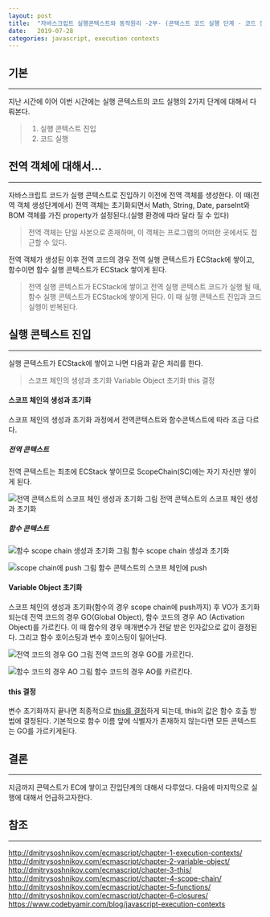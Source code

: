 ```yaml
---
layout: post
title:  "자바스크립트 실행콘텍스트와 동작원리 -2부- (콘텍스트 코드 실행 단계 - 코드 진입)"
date:   2019-07-28
categories: javascript, execution contexts
---
```


## 기본
---
지난 시간에 이어 이번 시간에는 실행 콘텍스트의 코드 실행의 2가지 단계에 대해서 다뤄본다.

> 1. 실행 콘텍스트 진입<br/>
> 2. 코드 실행

## 전역 객체에 대해서...
---
자바스크립트 코드가 실행 콘텍스트로 진입하기 이전에 전역 객체를 생성한다. 이 때(전역 객체 생성단계에서) 전역 객체는 초기화되면서 Math, String, Date, parseInt와 BOM 객체를 가진 property가 설정된다.(실행 환경에 따라 달라 질 수 있다)

> 전역 객체는 단일 사본으로 존재하며, 이 객체는 프로그램의 어떠한 곳에서도 접근할 수 있다.

전역 객체가 생성된 이후 전역 코드의 경우 전역 실행 콘텍스트가 ECStack에 쌓이고, 함수이면 함수 실행 콘텍스트가 ECStack 쌓이게 된다.

> 전역 실행 콘텍스트가 ECStack에 쌓이고 전역 실행 콘텍스트 코드가 실행 될 때, 함수 실행 콘텍스트가 ECStack에 쌓이게 된다. 이 때 실행 콘텍스트 진입과 코드 실행이 반복된다.

## 실행 콘텍스트 진입
---
실행 콘텍스트가 ECStack에 쌓이고 나면 다음과 같은 처리를 한다.

> 스코프 체인의 생성과 초기화
> Variable Object 초기화
> this 결정

#### 스코프 체인의 생성과 초기화
스코프 체인의 생성과 초기화 과정에서 전역콘텍스트와 함수콘텍스트에 따라 조금 다르다.
##### 전역 콘텍스트
전역 콘텍스트는 최초에 ECStack 쌓이므로 ScopeChain(SC)에는 자기 자신만 쌓이게 된다.

![전역 콘텍스트의 스코프 체인 생성과 초기화](https://user-images.githubusercontent.com/15857404/62003979-1e989580-b15a-11e9-95d4-936db7862ebb.png)
그림 전역 콘텍스트의 스코프 체인 생성과 초기화

##### 함수 콘텍스트

![함수 scope chain 생성과 초기화](https://user-images.githubusercontent.com/15857404/62004207-0bd39000-b15d-11e9-9e73-20222e35065d.png)
그림 함수 scope chain 생성과 초기화

![scope chain에 push](https://user-images.githubusercontent.com/15857404/62004210-0f671700-b15d-11e9-8a3d-867d3bd5a959.png)
그림 함수 콘텍스트의 스코프 체인에 push

#### Variable Object 초기화
스코프 체인의 생성과 초기화(함수의 경우 scope chain에 push까지) 후 VO가 초기화 되는데 전역 코드의 경우 GO(Global Object), 함수 코드의 경우 AO (Activation Object)를 가르킨다. 이 때 함수의 경우 매개변수가 전달 받은 인자값으로 값이 결정된다. 그리고 함수 호이스팅과 변수 호이스팅이 일어난다.

![전역 코드의 경우 GO](https://user-images.githubusercontent.com/15857404/62004250-800e3380-b15d-11e9-9893-cfb2899d3ff1.png)
그림 전역 코드의 경우 GO를 가르킨다.

![함수 코드의 경우 AO](https://user-images.githubusercontent.com/15857404/62004258-a338e300-b15d-11e9-9a98-6daf6a148e49.png)
그림 함수 코드의 경우 AO를 카르킨다.

#### this 결정
변수 초기화까지 끝나면 최종적으로 [this를 결정](https://yoosoo-won.github.io/javascript,/this/2019/06/23/this.html)하게 되는데, this의 값은 함수 호출 방법에 결정된다. 기본적으로 함수 이름 앞에 식별자가 존재하지 않는다면 모든 콘텍스트는 GO를 가르키게된다.

## 결론
---
지금까지 콘텍스트가 EC에 쌓이고 진입단계의 대해서 다루었다. 다음에 마지막으로 실행에 대해서 언급하고자한다.

## 참조
---
http://dmitrysoshnikov.com/ecmascript/chapter-1-execution-contexts/
http://dmitrysoshnikov.com/ecmascript/chapter-2-variable-object/
http://dmitrysoshnikov.com/ecmascript/chapter-3-this/
http://dmitrysoshnikov.com/ecmascript/chapter-4-scope-chain/
http://dmitrysoshnikov.com/ecmascript/chapter-5-functions/
http://dmitrysoshnikov.com/ecmascript/chapter-6-closures/
https://www.codebyamir.com/blog/javascript-execution-contexts